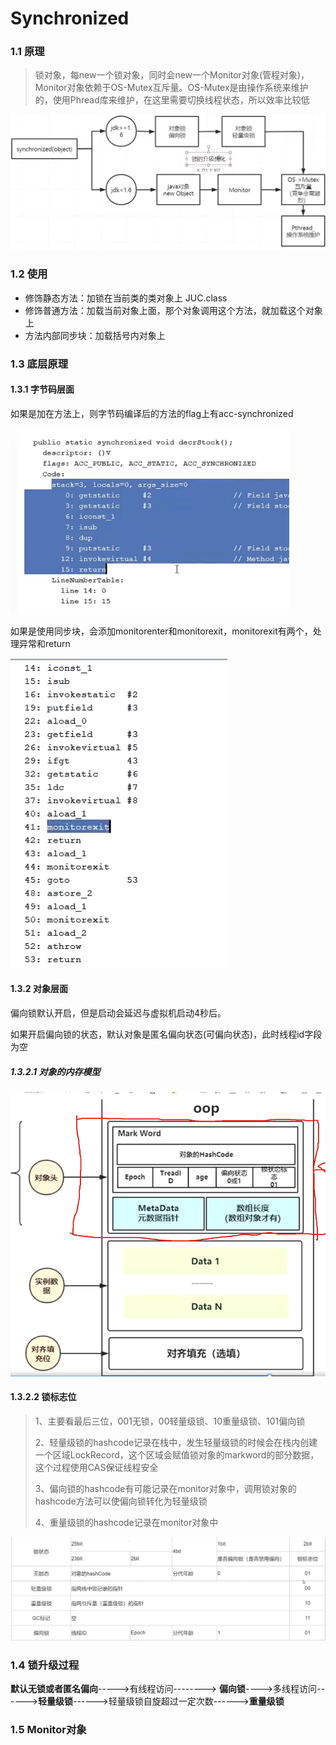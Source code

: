 # Synchronized

### 1.1 原理

> 锁对象，每new一个锁对象，同时会new一个Monitor对象(管程对象)，Monitor对象依赖于OS-Mutex互斥量。OS-Mutex是由操作系统来维护的，使用Phread库来维护，在这里需要切换线程状态，所以效率比较低

<img src="../image/image-20220107214037599.png" alt="image-20220107214037599" style="zoom:80%;" />

### 1.2 使用

+ 修饰静态方法：加锁在当前类的类对象上 JUC.class
+ 修饰普通方法：加载当前对象上面，那个对象调用这个方法，就加载这个对象上
+ 方法内部同步块：加载括号内对象上

### 1.3 底层原理

#### 1.3.1 字节码层面

如果是加在方法上，则字节码编译后的方法的flag上有acc-synchronized

<img src="../image/image-20220107223343272.png" alt="image-20220107223343272" style="zoom:80%;" />

如果是使用同步块，会添加monitorenter和monitorexit，monitorexit有两个，处理异常和return

![image-20220107223439407](../image/image-20220107223439407.png)

#### 1.3.2 对象层面

偏向锁默认开启，但是启动会延迟与虚拟机启动4秒后。

如果开启偏向锁的状态，默认对象是匿名偏向状态(可偏向状态)，此时线程id字段为空

##### 1.3.2.1 对象的内存模型

<img src="../image/image-20220107223745248.png" alt="image-20220107223745248" style="zoom:67%;" />

#### 1.3.2.2 锁标志位

> 1、主要看最后三位，001无锁，00轻量级锁、10重量级锁、101偏向锁
>
> 2、轻量级锁的hashcode记录在栈中，发生轻量级锁的时候会在栈内创建一个区域LockRecord，这个区域会赋值锁对象的markword的部分数据，这个过程使用CAS保证线程安全
>
> 3、偏向锁的hashcode有可能记录在monitor对象中，调用锁对象的hashcode方法可以使偏向锁转化为轻量级锁
>
> 4、重量级锁的hashcode记录在monitor对象中

<img src="../image/image-20220107224354948.png" alt="image-20220107224354948" style="zoom:67%;" />

### 1.4 锁升级过程

**默认无锁或者匿名偏向**----->有线程访问--------> **偏向锁**---->多线程访问------>**轻量级锁**------>轻量级锁自旋超过一定次数------>**重量级锁**

### 1.5 Monitor对象